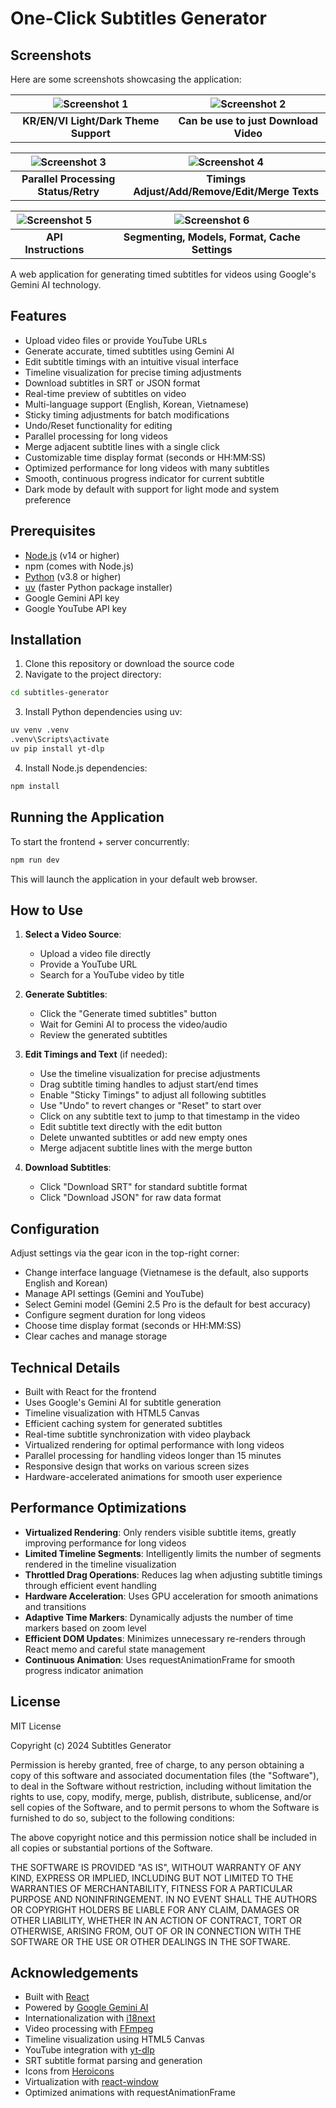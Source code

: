 # One-Click Subtitles Generator

## Screenshots

Here are some screenshots showcasing the application:

| ![Screenshot 1](readme_assets/Screenshot%202025-04-03%20184013.png) | ![Screenshot 2](readme_assets/Screenshot%202025-04-05%20001543.png) |
|:-------------------------------------------------------------------:|:-------------------------------------------------------------------:|
| **KR/EN/VI Light/Dark Theme Support**                                         | **Can be use to just Download Video**                              |

| ![Screenshot 3](readme_assets/Screenshot%202025-04-05%20001838.png) | ![Screenshot 4](readme_assets/Screenshot%202025-04-05%20001444.png) |
|:-------------------------------------------------------------------:|:-------------------------------------------------------------------:|
| **Parallel Processing Status/Retry**                       | **Timings Adjust/Add/Remove/Edit/Merge Texts**                           |

| ![Screenshot 5](readme_assets/Screenshot%202025-04-03%20184934.png) | ![Screenshot 6](readme_assets/Screenshot%202025-04-03%20184944.png) |
|:-------------------------------------------------------------------:|:-------------------------------------------------------------------:|
| **API Instructions**                               | **Segmenting, Models, Format, Cache Settings**                                    |

A web application for generating timed subtitles for videos using Google's Gemini AI technology.

## Features

- Upload video files or provide YouTube URLs
- Generate accurate, timed subtitles using Gemini AI
- Edit subtitle timings with an intuitive visual interface
- Timeline visualization for precise timing adjustments
- Download subtitles in SRT or JSON format
- Real-time preview of subtitles on video
- Multi-language support (English, Korean, Vietnamese)
- Sticky timing adjustments for batch modifications
- Undo/Reset functionality for editing
- Parallel processing for long videos
- Merge adjacent subtitle lines with a single click
- Customizable time display format (seconds or HH:MM:SS)
- Optimized performance for long videos with many subtitles
- Smooth, continuous progress indicator for current subtitle
- Dark mode by default with support for light mode and system preference

## Prerequisites

- [Node.js](https://nodejs.org/) (v14 or higher)
- npm (comes with Node.js)
- [Python](https://www.python.org/) (v3.8 or higher)
- [uv](https://github.com/astral-sh/uv) (faster Python package installer)
- Google Gemini API key
- Google YouTube API key

## Installation

1. Clone this repository or download the source code
2. Navigate to the project directory:

```bash
cd subtitles-generator
```

3. Install Python dependencies using uv:
```bash
uv venv .venv
.venv\Scripts\activate
uv pip install yt-dlp
```

4. Install Node.js dependencies:
```bash
npm install
```

## Running the Application

To start the frontend + server concurrently:

```bash
npm run dev
```

This will launch the application in your default web browser.


## How to Use

1. **Select a Video Source**:
   - Upload a video file directly
   - Provide a YouTube URL
   - Search for a YouTube video by title

2. **Generate Subtitles**:
   - Click the "Generate timed subtitles" button
   - Wait for Gemini AI to process the video/audio
   - Review the generated subtitles

3. **Edit Timings and Text** (if needed):
   - Use the timeline visualization for precise adjustments
   - Drag subtitle timing handles to adjust start/end times
   - Enable "Sticky Timings" to adjust all following subtitles
   - Use "Undo" to revert changes or "Reset" to start over
   - Click on any subtitle text to jump to that timestamp in the video
   - Edit subtitle text directly with the edit button
   - Delete unwanted subtitles or add new empty ones
   - Merge adjacent subtitle lines with the merge button

4. **Download Subtitles**:
   - Click "Download SRT" for standard subtitle format
   - Click "Download JSON" for raw data format

## Configuration

Adjust settings via the gear icon in the top-right corner:
- Change interface language (Vietnamese is the default, also supports English and Korean)
- Manage API settings (Gemini and YouTube)
- Select Gemini model (Gemini 2.5 Pro is the default for best accuracy)
- Configure segment duration for long videos
- Choose time display format (seconds or HH:MM:SS)
- Clear caches and manage storage

## Technical Details

- Built with React for the frontend
- Uses Google's Gemini AI for subtitle generation
- Timeline visualization with HTML5 Canvas
- Efficient caching system for generated subtitles
- Real-time subtitle synchronization with video playback
- Virtualized rendering for optimal performance with long videos
- Parallel processing for handling videos longer than 15 minutes
- Responsive design that works on various screen sizes
- Hardware-accelerated animations for smooth user experience

## Performance Optimizations

- **Virtualized Rendering**: Only renders visible subtitle items, greatly improving performance for long videos
- **Limited Timeline Segments**: Intelligently limits the number of segments rendered in the timeline visualization
- **Throttled Drag Operations**: Reduces lag when adjusting subtitle timings through efficient event handling
- **Hardware Acceleration**: Uses GPU acceleration for smooth animations and transitions
- **Adaptive Time Markers**: Dynamically adjusts the number of time markers based on zoom level
- **Efficient DOM Updates**: Minimizes unnecessary re-renders through React memo and careful state management
- **Continuous Animation**: Uses requestAnimationFrame for smooth progress indicator animation

## License

MIT License

Copyright (c) 2024 Subtitles Generator

Permission is hereby granted, free of charge, to any person obtaining a copy
of this software and associated documentation files (the "Software"), to deal
in the Software without restriction, including without limitation the rights
to use, copy, modify, merge, publish, distribute, sublicense, and/or sell
copies of the Software, and to permit persons to whom the Software is
furnished to do so, subject to the following conditions:

The above copyright notice and this permission notice shall be included in all
copies or substantial portions of the Software.

THE SOFTWARE IS PROVIDED "AS IS", WITHOUT WARRANTY OF ANY KIND, EXPRESS OR
IMPLIED, INCLUDING BUT NOT LIMITED TO THE WARRANTIES OF MERCHANTABILITY,
FITNESS FOR A PARTICULAR PURPOSE AND NONINFRINGEMENT. IN NO EVENT SHALL THE
AUTHORS OR COPYRIGHT HOLDERS BE LIABLE FOR ANY CLAIM, DAMAGES OR OTHER
LIABILITY, WHETHER IN AN ACTION OF CONTRACT, TORT OR OTHERWISE, ARISING FROM,
OUT OF OR IN CONNECTION WITH THE SOFTWARE OR THE USE OR OTHER DEALINGS IN THE
SOFTWARE.

## Acknowledgements

- Built with [React](https://reactjs.org/)
- Powered by [Google Gemini AI](https://deepmind.google/technologies/gemini/)
- Internationalization with [i18next](https://www.i18next.com/)
- Video processing with [FFmpeg](https://ffmpeg.org/)
- Timeline visualization using HTML5 Canvas
- YouTube integration with [yt-dlp](https://github.com/yt-dlp/yt-dlp)
- SRT subtitle format parsing and generation
- Icons from [Heroicons](https://heroicons.com/)
- Virtualization with [react-window](https://github.com/bvaughn/react-window)
- Optimized animations with requestAnimationFrame